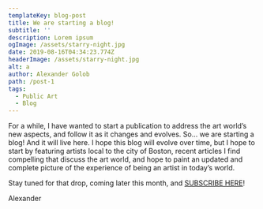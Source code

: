```yaml
---
templateKey: blog-post
title: We are starting a blog!
subtitle: ''
description: Lorem ipsum
ogImage: /assets/starry-night.jpg
date: 2019-08-16T04:34:23.774Z
headerImage: /assets/starry-night.jpg
alt: a
author: Alexander Golob
path: /post-1
tags:
  - Public Art
  - Blog
---
```

For a while, I have wanted to start a publication to address the art world’s new aspects, and follow it as it changes and evolves. So… we are starting a blog! And it will live here. I hope this blog will evolve over time, but I hope to start by featuring artists local to the city of Boston, recent articles I find compelling that discuss the art world, and hope to paint an updated and complete picture of the experience of being an artist in today’s world. 



Stay tuned for that drop, coming later this month, and [SUBSCRIBE HERE](https://alexander-golob.netlify.com/subscribe)!



Alexander

